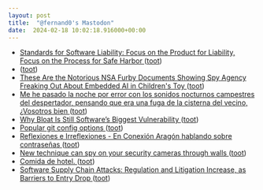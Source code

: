 ```yaml
---
layout: post
title:  "@fernand0's Mastodon"
date:  2024-02-18 10:02:18.916000+00:00
---
```

*  [Standards for Software Liability: Focus on the Product for Liability, Focus on the Process for Safe Harbor ](https://www.lawfaremedia.org/article/standards-for-software-liability-focus-on-the-product-for-liability-focus-on-the-process-for-safe-harbo) ([toot](https://mastodon.social/@fernand0/111951907318365799))
*  [ ](https://mastodon.social/users/fernand0/statuses/111951905705588609/activity) ([toot](https://mastodon.social/users/fernand0/statuses/111951905705588609/activity))
*  [These Are the Notorious NSA Furby Documents Showing Spy Agency Freaking Out About Embedded AI in Children's Toy ](https://www.404media.co/these-are-the-notorious-nsa-furby-documents-showing-spy-agency-freaking-out-about-childrens-toy) ([toot](https://mastodon.social/@fernand0/111951816949932168))
*  [Me he pasado la noche por error con los sonidos nocturnos campestres del despertador, pensando que era una fuga de la cisterna del vecino, ¿Vosotros bien ](https://mastodon.social/@fernand0/111951015944305942) ([toot](https://mastodon.social/@fernand0/111951015944305942))
*  [Why Bloat Is Still Software’s Biggest Vulnerability ](https://spectrum.ieee.org/lean-software-developmen) ([toot](https://mastodon.social/@fernand0/111950069263575754))
*  [Popular git config options ](https://jvns.ca/blog/2024/02/16/popular-git-config-options) ([toot](https://mastodon.social/@fernand0/111948254450409751))
*  [
         Reflexiones e Irreflexiones - En Conexión Aragón hablando sobre contraseñas
       ](http://fernand0.blogalia.com//historias/7882) ([toot](https://mastodon.social/@fernand0/111948053033822123))
*  [New technique can spy on your security cameras through walls ](https://interestingengineering.com/innovation/new-technique-can-spy-on-your-security-cameras-through-wall) ([toot](https://mastodon.social/@fernand0/111947941914867834))
*  [Comida de hotel. ](https://avecesunafoto.wordpress.com/2024/02/17/comida-de-hotel) ([toot](https://mastodon.social/@fernand0/111947845002885354))
*  [Software Supply Chain Attacks: Regulation and Litigation Increase, as Barriers to Entry Drop ](https://www.reversinglabs.com/newsroom/press-releases/software-supply-chain-attacks-regulation-and-litigation-increase-as-barriers-to-entry-dro) ([toot](https://mastodon.social/@fernand0/111947205067519052))
